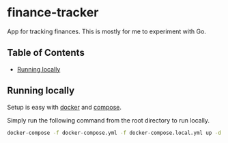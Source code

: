 # finance-tracker

App for tracking finances. This is mostly for me to experiment with Go.

## Table of Contents

- [Running locally](#running-locally)

## Running locally

Setup is easy with [docker](https://www.docker.com/get-started) and [compose](https://docs.docker.com/compose/).

Simply run the following command from the root directory to run locally.

```bash
docker-compose -f docker-compose.yml -f docker-compose.local.yml up -d app
```
